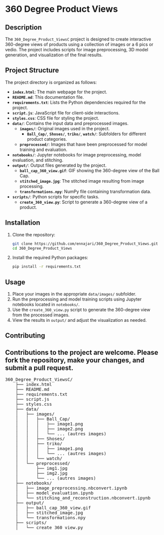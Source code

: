 
# 360 Degree Product Views

## Description

The `360_Degree_Product_ViewsC` project is designed to create interactive 360-degree views of products using a collection of images or a 6 pics or vedio. The project includes scripts for image preprocessing, 3D model generation, and visualization of the final results.

## Project Structure

The project directory is organized as follows:

- **`index.html`**: The main webpage for the project.
- **`README.md`**: This documentation file.
- **`requirements.txt`**: Lists the Python dependencies required for the project.
- **`script.js`**: JavaScript file for client-side interactions.
- **`styles.css`**: CSS file for styling the project.
- **`data/`**: Contains the input data and preprocessed images.
  - **`images/`**: Original images used in the project.
    - **`Ball_Cap/`**, **`Shoses/`**, **`triko/`**, **`watch/`**: Subfolders for different product categories.
  - **`preprocessed/`**: Images that have been preprocessed for model training and evaluation.
- **`notebooks/`**: Jupyter notebooks for image preprocessing, model evaluation, and stitching.
- **`output/`**: Output files generated by the project.
  - **`ball_cap_360_view.gif`**: GIF showing the 360-degree view of the Ball Cap.
  - **`stitched_image.jpg`**: The stitched image resulting from image processing.
  - **`transformations.npy`**: NumPy file containing transformation data.
- **`scripts/`**: Python scripts for specific tasks.
  - **`create_360_view.py`**: Script to generate a 360-degree view of a product.
## Installation

1. Clone the repository:
    ```bash
    git clone https://github.com/ennajari/360_Degree_Product_Views.git
    cd 360_Degree_Product_Views
    ```

2. Install the required Python packages:
    ```bash
    pip install -r requirements.txt
    ```

## Usage

1. Place your images in the appropriate `data/images/` subfolder.
2. Run the preprocessing and model training scripts using Jupyter notebooks located in `notebooks/`.
3. Use the `create_360_view.py` script to generate the 360-degree view from the processed images.
4. View the results in `output/` and adjust the visualization as needed.

## Contributing

Contributions to the project are welcome. Please fork the repository, make your changes, and submit a pull request.
--------------------------------------------------------------------------
<pre>360_Degree_Product_ViewsC/
    ├── index.html
    ├── README.md
    ├── requirements.txt
    ├── script.js
    ├── styles.css
    ├── data/
    │   ├── images/
    │   │   ├── Ball_Cap/
    │   │   │   ├── image1.png
    │   │   │   ├── image2.png
    │   │   │   └── ... (autres images)
    │   │   ├── Shoses/
    │   │   ├── triko/
    │   │   │   ├── image1.png
    │   │   │   └── ... (autres images)
    │   │   └── watch/
    │   └── preprocessed/
    │       ├── img1.jpg
    │       ├── img2.jpg
    │       └── ... (autres images)
    ├── notebooks/
    │   ├── image_preprocessing.nbconvert.ipynb
    │   ├── model_evaluation.ipynb
    │   └── stitching_and_reconstruction.nbconvert.ipynb
    ├── output/
    │   ├── ball_cap_360_view.gif
    │   ├── stitched_image.jpg
    │   └── transformations.npy
    ├── scripts/
    │   └── create_360_view.py
</pre>
